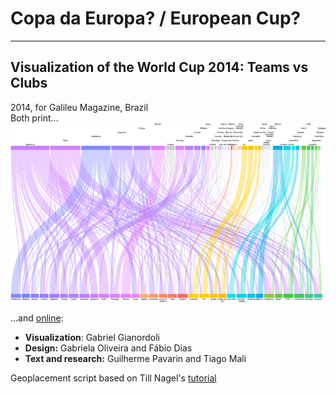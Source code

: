 # Copa da Europa? / European Cup?
-------------------------------------------------------------------
## Visualization of the World Cup 2014: Teams vs Clubs
2014, for Galileu Magazine, Brazil<br>
Both print...
![Print](https://raw.githubusercontent.com/gianordoli/world_cup/master/img/world_cup_print.png)

...and [online](http://revistagalileu.globo.com/Multimidia/Infograficos/noticia/2014/06/copa-da-europa.html):


* **Visualization**: Gabriel Gianordoli 
* **Design:** Gabriela Oliveira and Fábio Dias
* **Text and research:** Guilherme Pavarin and Tiago Mali

Geoplacement script based on Till Nagel's [tutorial](http://btk.tillnagel.com/tutorials/geo-tagging-placemaker.html)
